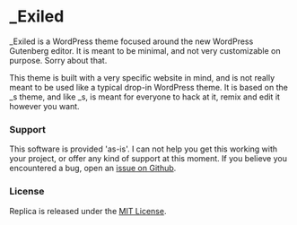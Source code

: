 
_Exiled
===

_Exiled is a WordPress theme focused around the new WordPress Gutenberg editor. It is meant to be minimal, and not very customizable on purpose. Sorry about that.

This theme is built with a very specific website in mind, and is not really meant to be used like a typical drop-in WordPress theme. It is based on the _s theme, and like _s, is meant for everyone to hack at it, remix and edit it however you want.

### Support
This software is provided 'as-is'. I can not help you get this working with your project, or offer any kind of support at this moment. If you believe you encountered a bug, open an [issue on Github](https://github.com/alifewellplayed/_exiled/issues).

### License
Replica is released under the [MIT License](LICENSE).

